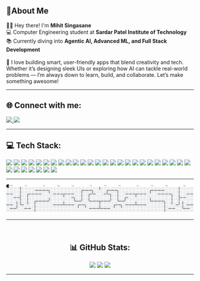 ## 💫About Me

<p align="left">
  👋🏽 Hey there! I'm <b>Mihit Singasane</b><br>
  💻 Computer Engineering student at <b>Sardar Patel Institute of Technology</b><br>
  📚 Currently diving into <b>Agentic AI, Advanced ML, and Full Stack Development</b><br><br>
  🚀 I love building smart, user-friendly apps that blend creativity and tech. Whether it’s designing sleek UIs or exploring how AI can tackle real-world problems — I’m always down to learn, build, and collaborate. Let’s make something awesome!
</p>

---

<h2 align="left">🌐 Connect with me:</h2>
<p align="left">
  <a href="https://www.linkedin.com/in/mihit-singasane-71153128b" target="_blank">
    <img src="https://img.shields.io/badge/LinkedIn-%230077B5.svg?style=for-the-badge&logo=linkedin&logoColor=white" />
  </a>
  <a href="https://www.instagram.com/___mihit___" target="_blank">
    <img src="https://img.shields.io/badge/Instagram-%23E4405F.svg?style=for-the-badge&logo=instagram&logoColor=white" />
  </a>
</p>

---

<h2 align="left">💻 Tech Stack:</h2>
<p align="left">
  <img src="https://cdn.jsdelivr.net/gh/devicons/devicon/icons/javascript/javascript-original.svg" height="40" />
  <img src="https://cdn.jsdelivr.net/gh/devicons/devicon/icons/typescript/typescript-original.svg" height="40" />
  <img src="https://cdn.jsdelivr.net/gh/devicons/devicon/icons/nextjs/nextjs-original.svg" height="40" />
  <img src="https://cdn.jsdelivr.net/gh/devicons/devicon/icons/react/react-original.svg" height="40" />
  <img src="https://cdn.jsdelivr.net/gh/devicons/devicon/icons/nodejs/nodejs-original.svg" height="40" />
  <img src="https://cdn.jsdelivr.net/gh/devicons/devicon/icons/flask/flask-original.svg" height="40" />
  <img src="https://cdn.jsdelivr.net/gh/devicons/devicon/icons/fastapi/fastapi-original.svg" height="40" />
  <img src="https://cdn.jsdelivr.net/gh/devicons/devicon/icons/python/python-original.svg" height="40" />
  <img src="https://cdn.jsdelivr.net/gh/devicons/devicon/icons/pandas/pandas-original.svg" height="40" />
  <img src="https://cdn.jsdelivr.net/gh/devicons/devicon/icons/numpy/numpy-original.svg" height="40" />
  <img src="https://cdn.jsdelivr.net/gh/devicons/devicon/icons/selenium/selenium-original.svg" height="40" />
  <img src="https://cdn.jsdelivr.net/gh/devicons/devicon/icons/mongodb/mongodb-original.svg" height="40" />
  <img src="https://cdn.jsdelivr.net/gh/devicons/devicon/icons/mysql/mysql-original.svg" height="40" />
  <img src="https://cdn.jsdelivr.net/gh/devicons/devicon/icons/postgresql/postgresql-original.svg" height="40" />
  <img src="https://cdn.jsdelivr.net/gh/devicons/devicon/icons/sqlite/sqlite-original.svg" height="40" />
  <img src="https://cdn.jsdelivr.net/gh/devicons/devicon/icons/jupyter/jupyter-original.svg" height="40" />
  <img src="https://cdn.jsdelivr.net/gh/devicons/devicon/icons/c/c-original.svg" height="40" />
  <img src="https://cdn.jsdelivr.net/gh/devicons/devicon/icons/java/java-original.svg" height="40" />
  <img src="https://cdn.jsdelivr.net/gh/devicons/devicon/icons/css3/css3-original.svg" height="40" />
  <img src="https://cdn.jsdelivr.net/gh/devicons/devicon/icons/tailwindcss/tailwindcss-original-wordmark.svg" height="40" />
  <img src="https://cdn.jsdelivr.net/gh/devicons/devicon/icons/materialui/materialui-original.svg" height="40" />
  <img src="https://cdn.jsdelivr.net/gh/devicons/devicon/icons/markdown/markdown-original.svg" height="40" />
  <img src="https://cdn.jsdelivr.net/gh/devicons/devicon/icons/npm/npm-original-wordmark.svg" height="40" />
  <img src="https://cdn.jsdelivr.net/gh/devicons/devicon/icons/git/git-original.svg" height="40" />
  <img src="https://cdn.jsdelivr.net/gh/devicons/devicon/icons/github/github-original.svg" height="40" />
  <img src="https://cdn.jsdelivr.net/gh/devicons/devicon/icons/jira/jira-original.svg" height="40" />
  <img src="https://cdn.jsdelivr.net/gh/devicons/devicon/icons/canva/canva-original.svg" height="40" />
  <img src="https://cdn.jsdelivr.net/gh/devicons/devicon/icons/photoshop/photoshop-plain.svg" height="40" />
  <img src="https://cdn.jsdelivr.net/gh/devicons/devicon/icons/vscode/vscode-original.svg" height="40" />
  <img src="https://cdn.jsdelivr.net/gh/devicons/devicon/icons/pycharm/pycharm-original.svg" height="40" />
  <img src="https://cdn.jsdelivr.net/gh/devicons/devicon/icons/intellij/intellij-original.svg" height="40" />
  <img src="https://cdn.jsdelivr.net/gh/devicons/devicon/icons/androidstudio/androidstudio-original.svg" height="40" />
</p>

---

<picture>
  <source media="(prefers-color-scheme: dark)" srcset="https://raw.githubusercontent.com/Mihit10/Mihit10/output/pacman-contribution-graph-dark.svg">
  <source media="(prefers-color-scheme: light)" srcset="https://raw.githubusercontent.com/Mihit10/Mihit10/output/pacman-contribution-graph.svg">
  <img alt="pacman contribution graph" src="https://raw.githubusercontent.com/Mihit10/Mihit10/output/pacman-contribution-graph.svg">
</picture>

---
<br />

<h2 align="center">📊 GitHub Stats:</h2>
<div align="center">
  <img src="https://github-readme-stats.vercel.app/api?username=Mihit10&show_icons=true&theme=dracula&rank_icon=github&count_private=true" height="150" />
  <img src="https://github-readme-stats.vercel.app/api/top-langs?username=Mihit10&layout=compact&theme=dracula&size_weight=0.4&count_weight=0.5" height="150" />
  <img src="https://github-readme-activity-graph.vercel.app/graph?username=Mihit10&theme=react-dark&area=true&radius=16" height="300" />
</div>

---
<!-- <h2 align="center">🎧 Now Playing on Spotify</h2>
<div align="center">
  <a href="https://open.spotify.com/user/M1h1t" target="_blank">
    <img src="https://spotify-recently-played-readme.vercel.app/api?user=315wcl55zurcuonitahzoglcdc64&unique=true" alt="Spotify Now Playing" />
  </a>
</div> -->

